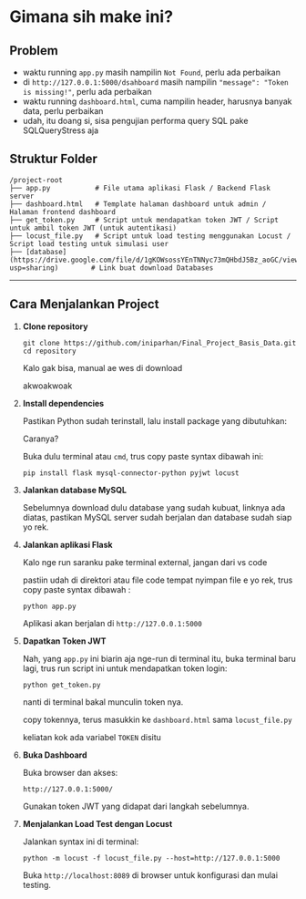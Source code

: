 # Gimana sih make ini?

## Problem

- waktu running `app.py` masih nampilin `Not Found`, perlu ada perbaikan 
- di `http://127.0.0.1:5000/dsahboard` masih nampilin `"message": "Token is missing!"`, perlu ada perbaikan 
- waktu running `dashboard.html`, cuma nampilin header, harusnya banyak data, perlu perbaikan
- udah, itu doang si, sisa pengujian performa query SQL pake  SQLQueryStress aja


## Struktur Folder

```
/project-root
├── app.py           # File utama aplikasi Flask / Backend Flask server
├── dashboard.html   # Template halaman dashboard untuk admin / Halaman frontend dashboard
├── get_token.py     # Script untuk mendapatkan token JWT / Script untuk ambil token JWT (untuk autentikasi)
├── locust_file.py   # Script untuk load testing menggunakan Locust / Script load testing untuk simulasi user
├── [database](https://drive.google.com/file/d/1gKOWsossYEnTNNyc73mQHbdJ5Bz_aoGC/view?usp=sharing)        # Link buat download Databases
```

---

## Cara Menjalankan Project

1. **Clone repository**

   ```
   git clone https://github.com/iniparhan/Final_Project_Basis_Data.git
   cd repository
   ```

   Kalo gak bisa, manual ae wes di download
   
   akwoakwoak

2. **Install dependencies**

   Pastikan Python sudah terinstall, lalu install package yang dibutuhkan:

    Caranya?

    Buka dulu terminal atau `cmd`, trus copy paste syntax dibawah ini:
   ```
   pip install flask mysql-connector-python pyjwt locust
   ```

3. **Jalankan database MySQL**
    
    Sebelumnya download dulu database yang sudah kubuat, linknya ada diatas, pastikan MySQL server sudah berjalan dan database sudah siap yo rek.

4. **Jalankan aplikasi Flask**

    Kalo nge run saranku pake terminal external, jangan dari vs code

    pastiin udah di direktori atau file code tempat nyimpan file e yo rek, trus copy paste syntax dibawah :

   ```
   python app.py
   ```

   Aplikasi akan berjalan di `http://127.0.0.1:5000`

5. **Dapatkan Token JWT**

    Nah, yang `app.py` ini biarin aja nge-run di terminal itu, buka terminal baru lagi, trus run script ini untuk mendapatkan token login:

   ```
   python get_token.py
   ```

   nanti di terminal bakal munculin token nya.

   copy tokennya, terus masukkin ke `dashboard.html` sama `locust_file.py`

   keliatan kok ada variabel `TOKEN` disitu

6. **Buka Dashboard**

   Buka browser dan akses:

   ```
   http://127.0.0.1:5000/
   ```

   Gunakan token JWT yang didapat dari langkah sebelumnya.

7. **Menjalankan Load Test dengan Locust**

   Jalankan syntax ini di terminal:

   ```
   python -m locust -f locust_file.py --host=http://127.0.0.1:5000
   ```

   Buka `http://localhost:8089` di browser untuk konfigurasi dan mulai testing.

